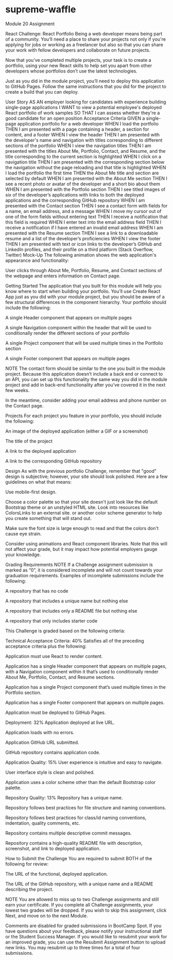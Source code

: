 # supreme-waffle
Module 20 Assignment

React Challenge: React Portfolio
Being a web developer means being part of a community. You’ll need a place to share your projects not only if you're applying for jobs or working as a freelancer but also so that you can share your work with fellow developers and collaborate on future projects.

Now that you’ve completed multiple projects, your task is to create a portfolio, using your new React skills to help set you apart from other developers whose portfolios don’t use the latest technologies.

Just as you did in the module project, you’ll need to deploy this application to GitHub Pages. Follow the same instructions that you did for the project to create a build that you can deploy.

User Story
AS AN employer looking for candidates with experience building single-page applications
I WANT to view a potential employee's deployed React portfolio of work samples
SO THAT I can assess whether they're a good candidate for an open position
Acceptance Criteria
GIVEN a single-page application portfolio for a web developer
WHEN I load the portfolio
THEN I am presented with a page containing a header, a section for content, and a footer
WHEN I view the header
THEN I am presented with the developer's name and navigation with titles corresponding to different sections of the portfolio
WHEN I view the navigation titles
THEN I am presented with the titles About Me, Portfolio, Contact, and Resume, and the title corresponding to the current section is highlighted
WHEN I click on a navigation title
THEN I am presented with the corresponding section below the navigation without the page reloading and that title is highlighted
WHEN I load the portfolio the first time
THEN the About Me title and section are selected by default
WHEN I am presented with the About Me section
THEN I see a recent photo or avatar of the developer and a short bio about them
WHEN I am presented with the Portfolio section
THEN I see titled images of six of the developer’s applications with links to both the deployed applications and the corresponding GitHub repository
WHEN I am presented with the Contact section
THEN I see a contact form with fields for a name, an email address, and a message
WHEN I move my cursor out of one of the form fields without entering text
THEN I receive a notification that this field is required
WHEN I enter text into the email address field
THEN I receive a notification if I have entered an invalid email address
WHEN I am presented with the Resume section
THEN I see a link to a downloadable resume and a list of the developer’s proficiencies
WHEN I view the footer
THEN I am presented with text or icon links to the developer’s GitHub and LinkedIn profiles, and their profile on a third platform (Stack Overflow, Twitter) 
Mock-Up
The following animation shows the web application's appearance and functionality:

User clicks through About Me, Portfolio, Resume, and Contact sections of the webpage and enters information on Contact page.

Getting Started
The application that you built for this module will help you know where to start when building your portfolio. You’ll use Create React App just as you did with your module project, but you should be aware of a few structural differences in the component hierarchy. Your portfolio should include the following:

A single Header component that appears on multiple pages

A single Navigation component within the header that will be used to conditionally render the different sections of your portfolio

A single Project component that will be used multiple times in the Portfolio section

A single Footer component that appears on multiple pages

NOTE
The contact form should be similar to the one you built in the module project. Because this application doesn’t include a back end or connect to an API, you can set up this functionality the same way you did in the module project and add in back-end functionality after you’ve covered it in the next few weeks.

In the meantime, consider adding your email address and phone number on the Contact page.

Projects
For each project you feature in your portfolio, you should include the following:

An image of the deployed application (either a GIF or a screenshot)

The title of the project

A link to the deployed application

A link to the corresponding GitHub repository

Design
As with the previous portfolio Challenge, remember that "good" design is subjective; however, your site should look polished. Here are a few guidelines on what that means:

Use mobile-first design.

Choose a color palette so that your site doesn't just look like the default Bootstrap theme or an unstyled HTML site. Look into resources like ColorsLinks to an external site. or another color scheme generator to help you create something that will stand out.

Make sure the font size is large enough to read and that the colors don't cause eye strain.

Consider using animations and React component libraries. Note that this will not affect your grade, but it may impact how potential employers gauge your knowledge.

Grading Requirements
NOTE
If a Challenge assignment submission is marked as “0”, it is considered incomplete and will not count towards your graduation requirements. Examples of incomplete submissions include the following:

A repository that has no code

A repository that includes a unique name but nothing else

A repository that includes only a README file but nothing else

A repository that only includes starter code

This Challenge is graded based on the following criteria:

Technical Acceptance Criteria: 40%
Satisfies all of the preceding acceptance criteria plus the following:

Application must use React to render content.

Application has a single Header component that appears on multiple pages, with a Navigation component within it that’s used to conditionally render About Me, Portfolio, Contact, and Resume sections.

Application has a single Project component that’s used multiple times in the Portfolio section.

Application has a single Footer component that appears on multiple pages.

Application must be deployed to GitHub Pages.

Deployment: 32%
Application deployed at live URL.

Application loads with no errors.

Application GitHub URL submitted.

GitHub repository contains application code.

Application Quality: 15%
User experience is intuitive and easy to navigate.

User interface style is clean and polished.

Application uses a color scheme other than the default Bootstrap color palette.

Repository Quality: 13%
Repository has a unique name.

Repository follows best practices for file structure and naming conventions.

Repository follows best practices for class/id naming conventions, indentation, quality comments, etc.

Repository contains multiple descriptive commit messages.

Repository contains a high-quality README file with description, screenshot, and link to deployed application.

How to Submit the Challenge
You are required to submit BOTH of the following for review:

The URL of the functional, deployed application.

The URL of the GitHub repository, with a unique name and a README describing the project.

NOTE
You are allowed to miss up to two Challenge assignments and still earn your certificate. If you complete all Challenge assignments, your lowest two grades will be dropped. If you wish to skip this assignment, click Next, and move on to the next Module.

Comments are disabled for graded submissions in BootCamp Spot. If you have questions about your feedback, please notify your instructional staff or the Student Success Manager. If you would like to resubmit your work for an improved grade, you can use the Resubmit Assignment button to upload new links. You may resubmit up to three times for a total of four submissions.

